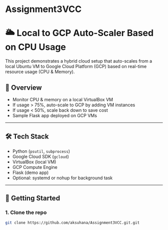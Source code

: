 # Assignment3VCC
# 🌥️ Local to GCP Auto-Scaler Based on CPU Usage

This project demonstrates a hybrid cloud setup that auto-scales from a local Ubuntu VM to Google Cloud Platform (GCP) based on real-time resource usage (CPU & Memory).

## 🧠 Overview

- Monitor CPU & memory on a local VirtualBox VM
- If usage > 75%, auto-scale to GCP by adding VM instances
- If usage < 50%, scale back down to save cost
- Sample Flask app deployed on GCP VMs

---

## 🛠️ Tech Stack

- Python (`psutil`, `subprocess`)
- Google Cloud SDK (`gcloud`)
- VirtualBox (local VM)
- GCP Compute Engine
- Flask (demo app)
- Optional: systemd or nohup for background task

---

## 🚀 Getting Started

### 1. Clone the repo

```bash
git clone https://github.com/aksuhana/Assignment3VCC.git.git

